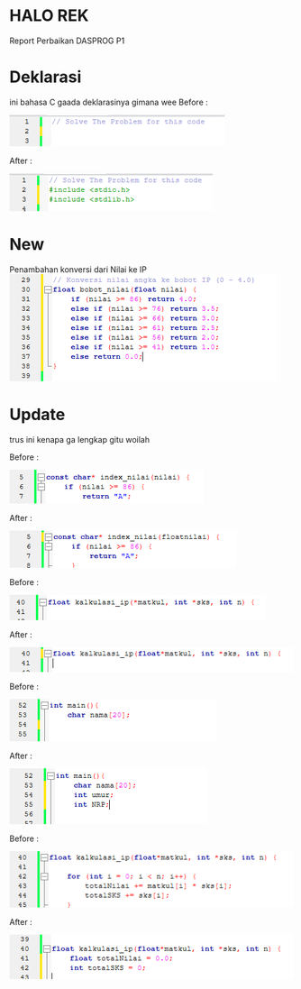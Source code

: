 # HALO REK
Report Perbaikan DASPROG P1

# Deklarasi
ini bahasa C gaada deklarasinya gimana wee
Before :

![alt text](image.png)

After :

![alt text](image-1.png)

# New
Penambahan konversi dari Nilai ke IP
![alt text](image-4.png)

# Update
trus ini kenapa ga lengkap gitu woilah

Before :

![alt text](image-2.png)

After : 

![alt text](image-3.png)

Before : 

![alt text](image-5.png)

After : 

![alt text](image-6.png)

Before :

![alt text](image-7.png)

After : 

![alt text](image-8.png)

Before :

![alt text](image-9.png)

After :

![alt text](image-10.png)

